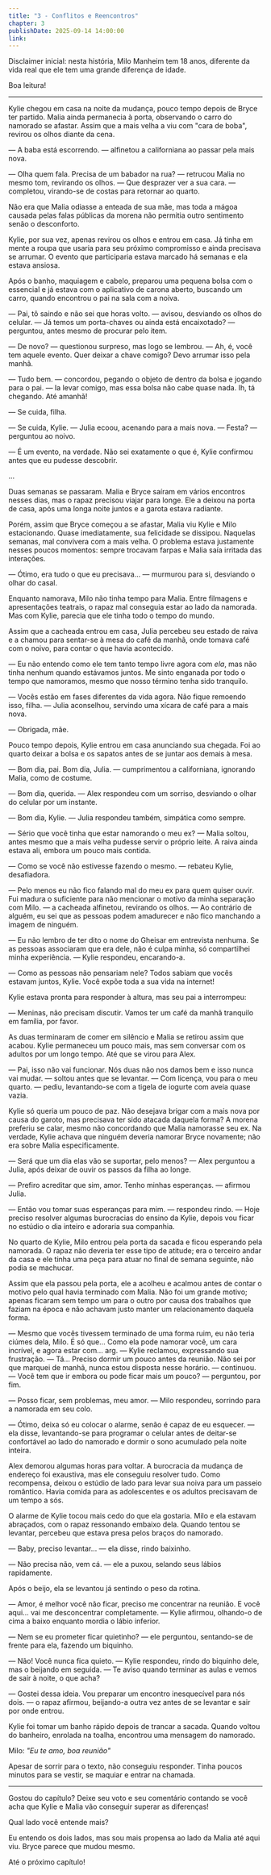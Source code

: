 ```yaml
---
title: "3 - Conflitos e Reencontros"
chapter: 3
publishDate: 2025-09-14 14:00:00
link: 
---
```


Disclaimer inicial: nesta história, Milo Manheim tem 18 anos, diferente da vida real que ele tem uma grande diferença de idade.

Boa leitura!

---

Kylie chegou em casa na noite da mudança, pouco tempo depois de Bryce ter partido. Malia ainda permanecia à porta, observando o carro do namorado se afastar. Assim que a mais velha a viu com "cara de boba", revirou os olhos diante da cena.

— A baba está escorrendo. — alfinetou a californiana ao passar pela mais nova.

— Olha quem fala. Precisa de um babador na rua? — retrucou Malia no mesmo tom, revirando os olhos. — Que desprazer ver a sua cara. — completou, virando-se de costas para retornar ao quarto.

Não era que Malia odiasse a enteada de sua mãe, mas toda a mágoa causada pelas falas públicas da morena não permitia outro sentimento senão o desconforto.

Kylie, por sua vez, apenas revirou os olhos e entrou em casa. Já tinha em mente a roupa que usaria para seu próximo compromisso e ainda precisava se arrumar. O evento que participaria estava marcado há semanas e ela estava ansiosa.

Após o banho, maquiagem e cabelo, preparou uma pequena bolsa com o essencial e já estava com o aplicativo de carona aberto, buscando um carro, quando encontrou o pai na sala com a noiva.

— Pai, tô saindo e não sei que horas volto. — avisou, desviando os olhos do celular. — Já temos um porta-chaves ou ainda está encaixotado? — perguntou, antes mesmo de procurar pelo item.

— De novo? — questionou surpreso, mas logo se lembrou. — Ah, é, você tem aquele evento. Quer deixar a chave comigo? Devo arrumar isso pela manhã.

— Tudo bem. — concordou, pegando o objeto de dentro da bolsa e jogando para o pai. — Ia levar comigo, mas essa bolsa não cabe quase nada. Ih, tá chegando. Até amanhã!

— Se cuida, filha.

— Se cuida, Kylie. — Julia ecoou, acenando para a mais nova. — Festa? — perguntou ao noivo.

— É um evento, na verdade. Não sei exatamente o que é, Kylie confirmou antes que eu pudesse descobrir.

...

Duas semanas se passaram. Malia e Bryce saíram em vários encontros nesses dias, mas o rapaz precisou viajar para longe. Ele a deixou na porta de casa, após uma longa noite juntos e a garota estava radiante.

Porém, assim que Bryce começou a se afastar, Malia viu Kylie e Milo estacionando. Quase imediatamente, sua felicidade se dissipou. Naquelas semanas, mal convivera com a mais velha. O problema estava justamente nesses poucos momentos: sempre trocavam farpas e Malia saía irritada das interações.

— Ótimo, era tudo o que eu precisava... — murmurou para si, desviando o olhar do casal.

Enquanto namorava, Milo não tinha tempo para Malia. Entre filmagens e apresentações teatrais, o rapaz mal conseguia estar ao lado da namorada. Mas com Kylie, parecia que ele tinha todo o tempo do mundo.

Assim que a cacheada entrou em casa, Julia percebeu seu estado de raiva e a chamou para sentar-se à mesa do café da manhã, onde tomava café com o noivo, para contar o que havia acontecido.

— Eu não entendo como ele tem tanto tempo livre agora com *ela*, mas não tinha nenhum quando estávamos juntos. Me sinto enganada por todo o tempo que namoramos, mesmo que nosso término tenha sido tranquilo.

— Vocês estão em fases diferentes da vida agora. Não fique remoendo isso, filha. — Julia aconselhou, servindo uma xícara de café para a mais nova.

— Obrigada, mãe.

Pouco tempo depois, Kylie entrou em casa anunciando sua chegada. Foi ao quarto deixar a bolsa e os sapatos antes de se juntar aos demais à mesa.

— Bom dia, pai. Bom dia, Julia. — cumprimentou a californiana, ignorando Malia, como de costume.

— Bom dia, querida. — Alex respondeu com um sorriso, desviando o olhar do celular por um instante.

— Bom dia, Kylie. — Julia respondeu também, simpática como sempre.

— Sério que você tinha que estar namorando o meu ex? — Malia soltou, antes mesmo que a mais velha pudesse servir o próprio leite. A raiva ainda estava ali, embora um pouco mais contida.

— Como se você não estivesse fazendo o mesmo. — rebateu Kylie, desafiadora.

— Pelo menos eu não fico falando mal do meu ex para quem quiser ouvir. Fui madura o suficiente para não mencionar o motivo da minha separação com Milo. — a cacheada alfinetou, revirando os olhos. — Ao contrário de alguém, eu sei que as pessoas podem amadurecer e não fico manchando a imagem de ninguém.

— Eu não lembro de ter dito o nome do Gheisar em entrevista nenhuma. Se as pessoas associaram que era dele, não é culpa minha, só compartilhei minha experiência. — Kylie respondeu, encarando-a.

— Como as pessoas não pensariam nele? Todos sabiam que vocês estavam juntos, Kylie. Você expõe toda a sua vida na internet!

Kylie estava pronta para responder à altura, mas seu pai a interrompeu:

— Meninas, não precisam discutir. Vamos ter um café da manhã tranquilo em família, por favor.

As duas terminaram de comer em silêncio e Malia se retirou assim que acabou. Kylie permaneceu um pouco mais, mas sem conversar com os adultos por um longo tempo. Até que se virou para Alex.

— Pai, isso não vai funcionar. Nós duas não nos damos bem e isso nunca vai mudar. — soltou antes que se levantar. — Com licença, vou para o meu quarto. — pediu, levantando-se com a tigela de iogurte com aveia quase vazia.

Kylie só queria um pouco de paz. Não desejava brigar com a mais nova por causa do garoto, mas precisava ter sido atacada daquela forma? A morena preferiu se calar, mesmo não concordando que Malia namorasse seu ex. Na verdade, Kylie achava que ninguém deveria namorar Bryce novamente; não era sobre Malia especificamente.

— Será que um dia elas vão se suportar, pelo menos? — Alex perguntou a Julia, após deixar de ouvir os passos da filha ao longe.

— Prefiro acreditar que sim, amor. Tenho minhas esperanças. — afirmou Julia.

— Então vou tomar suas esperanças para mim. — respondeu rindo. — Hoje preciso resolver algumas burocracias do ensino da Kylie, depois vou ficar no estúdio o dia inteiro e adoraria sua companhia.

No quarto de Kylie, Milo entrou pela porta da sacada e ficou esperando pela namorada. O rapaz não deveria ter esse tipo de atitude; era o terceiro andar da casa e ele tinha uma peça para atuar no final de semana seguinte, não podia se machucar.

Assim que ela passou pela porta, ele a acolheu e acalmou antes de contar o motivo pelo qual havia terminado com Malia. Não foi um grande motivo; apenas ficaram sem tempo um para o outro por causa dos trabalhos que faziam na época e não achavam justo manter um relacionamento daquela forma.

— Mesmo que vocês tivessem terminado de uma forma ruim, eu não teria ciúmes dela, Milo. É só que... Como ela pode namorar você, um cara incrível, e agora estar com... arg. — Kylie reclamou, expressando sua frustração. — Tá... Preciso dormir um pouco antes da reunião. Não sei por que marquei de manhã, nunca estou disposta nesse horário. — continuou. — Você tem que ir embora ou pode ficar mais um pouco? — perguntou, por fim.

— Posso ficar, sem problemas, meu amor. — Milo respondeu, sorrindo para a namorada em seu colo.

— Ótimo, deixa só eu colocar o alarme, senão é capaz de eu esquecer. — ela disse, levantando-se para programar o celular antes de deitar-se confortável ao lado do namorado e dormir o sono acumulado pela noite inteira.

Alex demorou algumas horas para voltar. A burocracia da mudança de endereço foi exaustiva, mas ele conseguiu resolver tudo. Como recompensa, deixou o estúdio de lado para levar sua noiva para um passeio romântico. Havia comida para as adolescentes e os adultos precisavam de um tempo a sós.

O alarme de Kylie tocou mais cedo do que ela gostaria. Milo e ela estavam abraçados, com o rapaz ressonando embaixo dela. Quando tentou se levantar, percebeu que estava presa pelos braços do namorado.

— Baby, preciso levantar... — ela disse, rindo baixinho.

— Não precisa não, vem cá. — ele a puxou, selando seus lábios rapidamente.

Após o beijo, ela se levantou já sentindo o peso da rotina.

— Amor, é melhor você não ficar, preciso me concentrar na reunião. E você aqui... vai me desconcentrar completamente. — Kylie afirmou, olhando-o de cima a baixo enquanto mordia o lábio inferior.

— Nem se eu prometer ficar quietinho? — ele perguntou, sentando-se de frente para ela, fazendo um biquinho.

— Não! Você nunca fica quieto. — Kylie respondeu, rindo do biquinho dele, mas o beijando em seguida. — Te aviso quando terminar as aulas e vemos de sair à noite, o que acha?

— Gostei dessa ideia. Vou preparar um encontro inesquecível para nós dois. — o rapaz afirmou, beijando-a outra vez antes de se levantar e sair por onde entrou.

Kylie foi tomar um banho rápido depois de trancar a sacada. Quando voltou do banheiro, enrolada na toalha, encontrou uma mensagem do namorado.

Milo: *"Eu te amo, boa reunião"*

Apesar de sorrir para o texto, não conseguiu responder. Tinha poucos minutos para se vestir, se maquiar e entrar na chamada.

---

Gostou do capítulo? Deixe seu voto e seu comentário contando se você acha que Kylie e Malia vão conseguir superar as diferenças!

Qual lado você entende mais?

Eu entendo os dois lados, mas sou mais propensa ao lado da Malia até aqui viu. Bryce parece que mudou mesmo.

Até o próximo capítulo!
